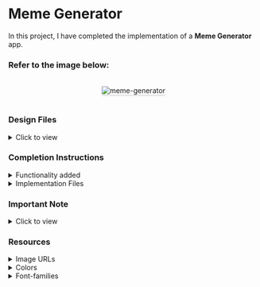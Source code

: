 # Meme Generator

In this project, I have completed the implementation of a **Meme Generator** app.

### Refer to the image below:

<br/>
<div style="text-align: center;">
    <img src="https://assets.ccbp.in/frontend/content/react-js/meme-generator-output.gif" alt="meme-generator" style="max-width:70%;box-shadow:0 2.8px 2.2px rgba(0, 0, 0, 0.12)">
</div>
<br/>

### Design Files

<details>
<summary>Click to view</summary>

- [Extra Small (Size < 576px) and Small (Size >= 576px)](https://assets.ccbp.in/frontend/content/react-js/meme-generator-sm-output-v0.png)
- [Medium (Size >= 768px), Large (Size >= 992px) and Extra Large (Size >= 1200px)](https://assets.ccbp.in/frontend/content/react-js/meme-generator-lg-output-v0.png)

</details>

### Completion Instructions

<details>
<summary>Functionality added</summary>
<br/>

The app has the following functionalities:

- Initially, values in the input elements are empty and the selected value in the select element is the first item in the given fontSizesOptionsList.
- When non-empty values are provided for **Image Url**, **Top Text**, **Bottom Text**, and **Font Size** and the **Generate** button is clicked:
  - The Image URL provided is applied as a background-image for the generated meme.
  - The given Top and Bottom text values appear at the top and bottom of the generated meme.
  - The selected font size value is applied to both the top and bottom text of the generated meme.

</details>

<details>

<summary>Implementation Files</summary>
<br/>

The following files were used to complete the implementation:

- `src/App.js`
- `src/components/MemeGenerator/index.js`
- `src/components/MemeGenerator/styledComponents.js`

</details>

### Important Note

<details>
<summary>Click to view</summary>

<br/>

**The following instructions are required for the tests to pass:**

- The HTML container element for the generated meme should have a `data-testid` attribute value as **meme**.
- When Styled Components are used, `data-testid` attribute should be used instead of `testid` attribute.

</details>

### Resources

<details>
<summary>Image URLs</summary>

- [https://assets.ccbp.in/frontend/react-js/nature-img.png](https://assets.ccbp.in/frontend/react-js/nature-img.png)

</details>

<details>
<summary>Colors</summary>

<br/>

<div style="background-color: #35469c; width: 150px; padding: 10px; color: black">Hex: #35469c</div>
<div style="background-color: #7e858e; width: 150px; padding: 10px; color: black">Hex: #7e858e</div>
<div style="background-color: #5a7184; width: 150px; padding: 10px; color: black">Hex: #5a7184</div>
<div style="background-color: #ffffff; width: 150px; padding: 10px; color: black">Hex: #ffffff</div>
<div style="background-color: #d7dfe9; width: 150px; padding: 10px; color: black">Hex: #d7dfe9</div>
<div style="background-color: #1e293b; width: 150px; padding: 10px; color: black">Hex: #1e293b</div>
<div style="background-color: #0b69ff; width: 150px; padding: 10px; color: black">Hex: #0b69ff</div>

</details>

<details>
<summary>Font-families</summary>

- Open Sans

</details>
